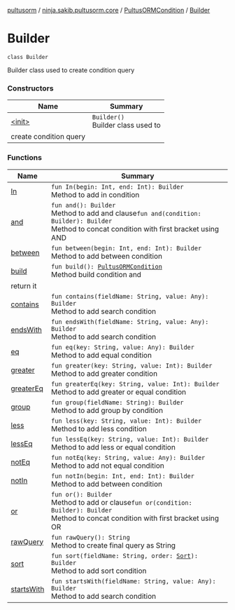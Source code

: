 [pultusorm](../../../index.md) / [ninja.sakib.pultusorm.core](../../index.md) / [PultusORMCondition](../index.md) / [Builder](.)

# Builder

`class Builder`

Builder class used to
create condition query

### Constructors

| Name | Summary |
|---|---|
| [&lt;init&gt;](-init-.md) | `Builder()`<br>Builder class used to
create condition query |

### Functions

| Name | Summary |
|---|---|
| [In](-in.md) | `fun In(begin: Int, end: Int): Builder`<br>Method to add in condition |
| [and](and.md) | `fun and(): Builder`<br>Method to add and clause`fun and(condition: Builder): Builder`<br>Method to concat condition with first bracket using AND |
| [between](between.md) | `fun between(begin: Int, end: Int): Builder`<br>Method to add between condition |
| [build](build.md) | `fun build(): `[`PultusORMCondition`](../index.md)<br>Method build condition and
return it |
| [contains](contains.md) | `fun contains(fieldName: String, value: Any): Builder`<br>Method to add search condition |
| [endsWith](ends-with.md) | `fun endsWith(fieldName: String, value: Any): Builder`<br>Method to add search condition |
| [eq](eq.md) | `fun eq(key: String, value: Any): Builder`<br>Method to add equal condition |
| [greater](greater.md) | `fun greater(key: String, value: Int): Builder`<br>Method to add greater condition |
| [greaterEq](greater-eq.md) | `fun greaterEq(key: String, value: Int): Builder`<br>Method to add greater or equal condition |
| [group](group.md) | `fun group(fieldName: String): Builder`<br>Method to add group by condition |
| [less](less.md) | `fun less(key: String, value: Int): Builder`<br>Method to add less condition |
| [lessEq](less-eq.md) | `fun lessEq(key: String, value: Int): Builder`<br>Method to add less or equal condition |
| [notEq](not-eq.md) | `fun notEq(key: String, value: Any): Builder`<br>Method to add not equal condition |
| [notIn](not-in.md) | `fun notIn(begin: Int, end: Int): Builder`<br>Method to add between condition |
| [or](or.md) | `fun or(): Builder`<br>Method to add or clause`fun or(condition: Builder): Builder`<br>Method to concat condition with first bracket using OR |
| [rawQuery](raw-query.md) | `fun rawQuery(): String`<br>Method to create final query as String |
| [sort](sort.md) | `fun sort(fieldName: String, order: `[`Sort`](../../-pultus-o-r-m-query/-sort/index.md)`): Builder`<br>Method to add sort condition |
| [startsWith](starts-with.md) | `fun startsWith(fieldName: String, value: Any): Builder`<br>Method to add search condition |
